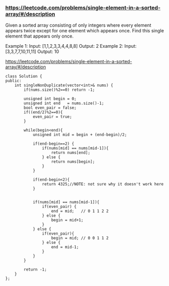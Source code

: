 ### https://leetcode.com/problems/single-element-in-a-sorted-array/#/description

Given a sorted array consisting of only integers where every element appears twice except for one element which appears once. Find this single element that appears only once.

Example 1:
Input: [1,1,2,3,3,4,4,8,8]
Output: 2
Example 2:
Input: [3,3,7,7,10,11,11]
Output: 10

https://leetcode.com/problems/single-element-in-a-sorted-array/#/description


```
class Solution {
public:
    int singleNonDuplicate(vector<int>& nums) {
        if(nums.size()%2==0) return -1;
        
        unsigned int begin = 0;
        unsigned int end   = nums.size()-1;
        bool even_pair = false;
        if((end/2)%2==0){
            even_pair = true;
        }

        while(begin<end){
            unsigned int mid = begin + (end-begin)/2;

            if(end-begin==2) {
                if(nums[mid] == nums[mid-1]){
                    return nums[end];
                } else {
                    return nums[begin];
                }
            }
            
            if(end-begin<2){
                return 4325;//NOTE: not sure why it doesn't work here
            }


            if(nums[mid] == nums[mid-1]){
                if(even_pair) {  
                    end = mid;   // 0 1 1 2 2
                } else {         
                    begin = mid+1; 
                }
            } else {
                if(even_pair){   
                    begin = mid; // 0 0 1 1 2
                } else {
                    end = mid-1;
                }
            }
        }
    
        return -1;  
    }
};
```
